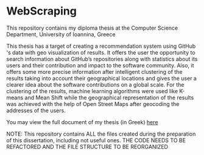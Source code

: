 # WebScraping

This repository contains my diploma thesis at the Computer Science Department, University of Ioannina, Greece

This thesis has a target of creating a recommendation system using GitHub 's data with geo visualization of results. It offers the user the opportunity to search information 
about GitHub’s repositories along with statistics about its users and their contribution and impact to the software community. Also, it offers some more precise information 
after intelligent clustering of the results taking into account their geographical locations and gives the user a clearer idea about the software contributions on a global scale.
For the clustering of the results, machine learning algorithms were used like K-means and Mean Shift while the geographical representation of the results was achieved with the
help of Open Street Maps after geocoding the addresses of the users.

You may view the full document of my thesis (in Greek) [here](https://drive.google.com/file/d/1HZnW2rTP9lbYXe9C2mLk34QWnvRtStD4/view?usp=sharing)

NOTE: This repository contains ALL the files created during the preparation of this dissertation, including not useful ones. 
THE CODE NEEDS TO BE REFACTORED AND THE FILE STRUCTURE TO BE REORGANIZED


